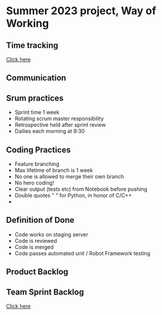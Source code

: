 # Summer 2023 project, Way of Working

## Time tracking
[Click here](https://docs.google.com/spreadsheets/d/1J1mJxM4wm9pnEoq1daXKhHpsEiAHHjz8Hl4N5ZgT6HM/edit?usp=sharing)

## Communication

## Srum practices
- Sprint time 1 week
- Rotating scrum master responsibility
- Retrospective held after sprint review
- Dailies each morning at 9:30

## Coding Practices
- Feature branching
- Max lifetime of branch is 1 week
- No one is allowed to merge their own branch
- No hero coding!
- Clear output (tests etc) from Notebook before pushing
- Double quotes " " for Python, in honor of C/C++
- 
## Definition of Done
- Code works on staging server
- Code is reviewed
- Code is merged
- Code passes automated unit / Robot Framework testing

## Product Backlog

## Team Sprint Backlog
[Click here](https://github.com/users/JeHugawa/projects/1/views/1)

